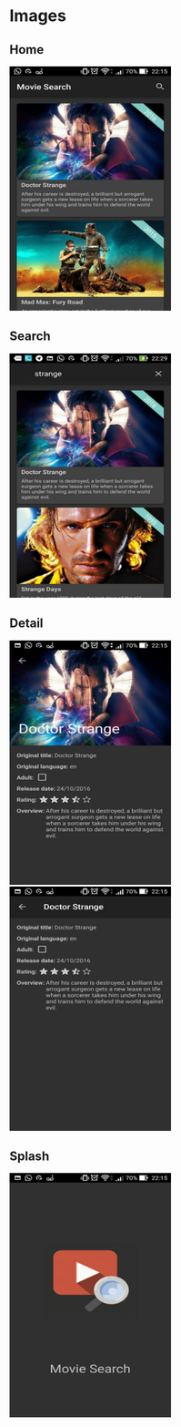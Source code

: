 # Images

## Home

<img src="./app/src/main/assets/movies.jpg" alt="Home" width="284px" height="429px">

## Search

<img src="./app/src/main/assets/search.jpg" alt="Search" width="284px" height="429px">

## Detail

<img src="./app/src/main/assets/detail_1.jpg" alt="Detail 1" width="284px" height="429px">

<img src="./app/src/main/assets/detail_2.jpg" alt="Detail 2" width="284px" height="429px">

## Splash

<img src="./app/src/main/assets/splash.jpg" alt="Splash" width="284px" height="429px">
